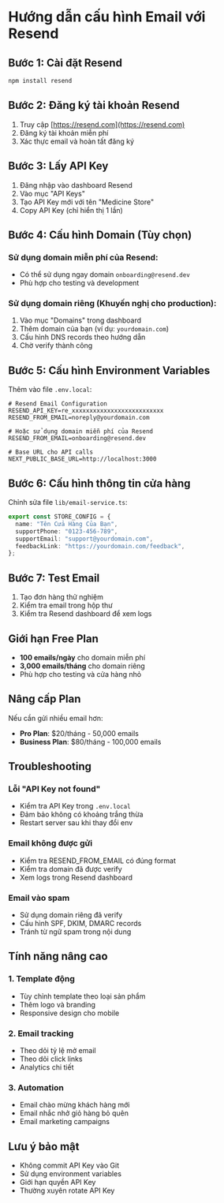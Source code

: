 # Hướng dẫn cấu hình Email với Resend

## Bước 1: Cài đặt Resend

```bash
npm install resend
```

## Bước 2: Đăng ký tài khoản Resend

1. Truy cập [https://resend.com](https://resend.com)
2. Đăng ký tài khoản miễn phí
3. Xác thực email và hoàn tất đăng ký

## Bước 3: Lấy API Key

1. Đăng nhập vào dashboard Resend
2. Vào mục "API Keys" 
3. Tạo API Key mới với tên "Medicine Store"
4. Copy API Key (chỉ hiển thị 1 lần)

## Bước 4: Cấu hình Domain (Tùy chọn)

### Sử dụng domain miễn phí của Resend:
- Có thể sử dụng ngay domain `onboarding@resend.dev`
- Phù hợp cho testing và development

### Sử dụng domain riêng (Khuyến nghị cho production):
1. Vào mục "Domains" trong dashboard
2. Thêm domain của bạn (ví dụ: `yourdomain.com`)
3. Cấu hình DNS records theo hướng dẫn
4. Chờ verify thành công

## Bước 5: Cấu hình Environment Variables

Thêm vào file `.env.local`:

```env
# Resend Email Configuration
RESEND_API_KEY=re_xxxxxxxxxxxxxxxxxxxxxxxxxx
RESEND_FROM_EMAIL=noreply@yourdomain.com

# Hoặc sử dụng domain miễn phí của Resend
RESEND_FROM_EMAIL=onboarding@resend.dev

# Base URL cho API calls
NEXT_PUBLIC_BASE_URL=http://localhost:3000
```

## Bước 6: Cấu hình thông tin cửa hàng

Chỉnh sửa file `lib/email-service.ts`:

```typescript
export const STORE_CONFIG = {
  name: "Tên Cửa Hàng Của Bạn",
  supportPhone: "0123-456-789",
  supportEmail: "support@yourdomain.com",
  feedbackLink: "https://yourdomain.com/feedback",
};
```

## Bước 7: Test Email

1. Tạo đơn hàng thử nghiệm
2. Kiểm tra email trong hộp thư
3. Kiểm tra Resend dashboard để xem logs

## Giới hạn Free Plan

- **100 emails/ngày** cho domain miễn phí
- **3,000 emails/tháng** cho domain riêng
- Phù hợp cho testing và cửa hàng nhỏ

## Nâng cấp Plan

Nếu cần gửi nhiều email hơn:
- **Pro Plan**: $20/tháng - 50,000 emails
- **Business Plan**: $80/tháng - 100,000 emails

## Troubleshooting

### Lỗi "API Key not found"
- Kiểm tra API Key trong `.env.local`
- Đảm bảo không có khoảng trắng thừa
- Restart server sau khi thay đổi env

### Email không được gửi
- Kiểm tra RESEND_FROM_EMAIL có đúng format
- Kiểm tra domain đã được verify
- Xem logs trong Resend dashboard

### Email vào spam
- Sử dụng domain riêng đã verify
- Cấu hình SPF, DKIM, DMARC records
- Tránh từ ngữ spam trong nội dung

## Tính năng nâng cao

### 1. Template động
- Tùy chỉnh template theo loại sản phẩm
- Thêm logo và branding
- Responsive design cho mobile

### 2. Email tracking
- Theo dõi tỷ lệ mở email
- Theo dõi click links
- Analytics chi tiết

### 3. Automation
- Email chào mừng khách hàng mới
- Email nhắc nhở giỏ hàng bỏ quên
- Email marketing campaigns

## Lưu ý bảo mật

- Không commit API Key vào Git
- Sử dụng environment variables
- Giới hạn quyền API Key
- Thường xuyên rotate API Key 